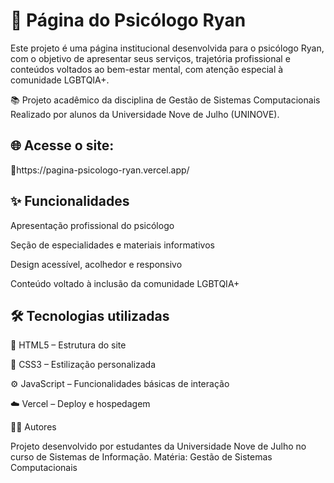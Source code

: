 <h1>🧠 Página do Psicólogo Ryan</h1>

<p>Este projeto é uma página institucional desenvolvida para o psicólogo Ryan, com o objetivo de apresentar seus serviços, trajetória profissional e conteúdos voltados ao bem-estar mental, com atenção especial à comunidade LGBTQIA+.</p>
<p>📚 Projeto acadêmico da disciplina de Gestão de Sistemas Computacionais
Realizado por alunos da Universidade Nove de Julho (UNINOVE).</p>

<h2>🌐 Acesse o site:</h2>
<p>🔗https://pagina-psicologo-ryan.vercel.app/</p>

<h2>✨ Funcionalidades</h2>
<p>Apresentação profissional do psicólogo</p>
<p>Seção de especialidades e materiais informativos</p>
<p>Design acessível, acolhedor e responsivo</p>
<p>Conteúdo voltado à inclusão da comunidade LGBTQIA+</p>

<h2>🛠 Tecnologias utilizadas</h2>
<p>🧱 HTML5 – Estrutura do site</p>
<p>🎨 CSS3 – Estilização personalizada</p>
<p>⚙️ JavaScript – Funcionalidades básicas de interação</p>
<p>☁️ Vercel – Deploy e hospedagem</p


<h2>👩‍💻 Autores</h2>
<p>Projeto desenvolvido por estudantes da Universidade Nove de Julho no curso de Sistemas de Informação.
Matéria: Gestão de Sistemas Computacionais</p>
